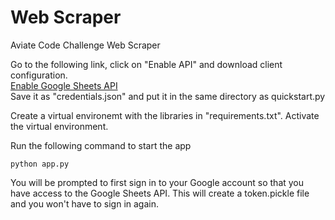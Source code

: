 # Web Scraper
Aviate Code Challenge Web Scraper

Go to the following link, click on "Enable API" and download client configuration.  
[Enable Google Sheets API](https://developers.google.com/sheets/api/quickstart/js)  
Save it as "credentials.json" and put it in the same directory as quickstart.py

Create a virtual environemt with the libraries in "requirements.txt".
Activate the virtual environment.

Run the following command to start the app
```
python app.py
```
You will be prompted to first sign in to your Google account so that you have access to the Google Sheets API. 
This will create a token.pickle file and you won't have to sign in again.
